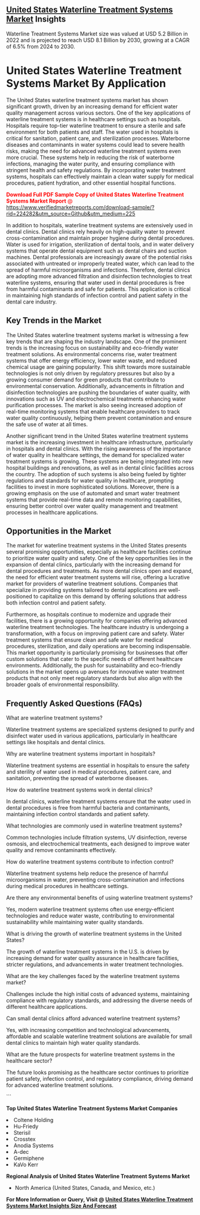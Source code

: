 <h2><a href="https://www.verifiedmarketreports.com/download-sample/?rid=224282&amp;utm_source=Github&amp;utm_medium=225" target="_blank">United States Waterline Treatment Systems Market</a> Insights</h2><p>Waterline Treatment Systems Market size was valued at USD 5.2 Billion in 2022 and is projected to reach USD 8.1 Billion by 2030, growing at a CAGR of 6.5% from 2024 to 2030.</p><p> <h1>United States Waterline Treatment Systems Market By Application</h1> <p>The United States waterline treatment systems market has shown significant growth, driven by an increasing demand for efficient water quality management across various sectors. One of the key applications of waterline treatment systems is in healthcare settings such as hospitals. Hospitals require top-tier waterline treatment to ensure a sterile and safe environment for both patients and staff. The water used in hospitals is critical for sanitation, patient care, and sterilization processes. Waterborne diseases and contaminants in water systems could lead to severe health risks, making the need for advanced waterline treatment systems even more crucial. These systems help in reducing the risk of waterborne infections, managing the water purity, and ensuring compliance with stringent health and safety regulations. By incorporating water treatment systems, hospitals can effectively maintain a clean water supply for medical procedures, patient hydration, and other essential hospital functions. <p><span class=""><span style="color: #ff0000;"><strong>Download Full PDF Sample Copy of United States Waterline Treatment Systems Market Report</strong> @ </span><a href="https://www.verifiedmarketreports.com/download-sample/?rid=224282&amp;utm_source=Github&amp;utm_medium=225" target="_blank">https://www.verifiedmarketreports.com/download-sample/?rid=224282&amp;utm_source=Github&amp;utm_medium=225</a></span></p> In addition to hospitals, waterline treatment systems are extensively used in dental clinics. Dental clinics rely heavily on high-quality water to prevent cross-contamination and maintain proper hygiene during dental procedures. Water is used for irrigation, sterilization of dental tools, and in water delivery systems that operate dental equipment such as dental chairs and suction machines. Dental professionals are increasingly aware of the potential risks associated with untreated or improperly treated water, which can lead to the spread of harmful microorganisms and infections. Therefore, dental clinics are adopting more advanced filtration and disinfection technologies to treat waterline systems, ensuring that water used in dental procedures is free from harmful contaminants and safe for patients. This application is critical in maintaining high standards of infection control and patient safety in the dental care industry. <h2>Key Trends in the Market</h2> <p>The United States waterline treatment systems market is witnessing a few key trends that are shaping the industry landscape. One of the prominent trends is the increasing focus on sustainability and eco-friendly water treatment solutions. As environmental concerns rise, water treatment systems that offer energy efficiency, lower water waste, and reduced chemical usage are gaining popularity. This shift towards more sustainable technologies is not only driven by regulatory pressures but also by a growing consumer demand for green products that contribute to environmental conservation. Additionally, advancements in filtration and disinfection technologies are pushing the boundaries of water quality, with innovations such as UV and electrochemical treatments enhancing water purification processes. The market is also seeing increased adoption of real-time monitoring systems that enable healthcare providers to track water quality continuously, helping them prevent contamination and ensure the safe use of water at all times. <p>Another significant trend in the United States waterline treatment systems market is the increasing investment in healthcare infrastructure, particularly in hospitals and dental clinics. With the rising awareness of the importance of water quality in healthcare settings, the demand for specialized water treatment systems is growing. These systems are being integrated into new hospital buildings and renovations, as well as in dental clinic facilities across the country. The adoption of such systems is also being fueled by tighter regulations and standards for water quality in healthcare, prompting facilities to invest in more sophisticated solutions. Moreover, there is a growing emphasis on the use of automated and smart water treatment systems that provide real-time data and remote monitoring capabilities, ensuring better control over water quality management and treatment processes in healthcare applications. <h2>Opportunities in the Market</h2> <p>The market for waterline treatment systems in the United States presents several promising opportunities, especially as healthcare facilities continue to prioritize water quality and safety. One of the key opportunities lies in the expansion of dental clinics, particularly with the increasing demand for dental procedures and treatments. As more dental clinics open and expand, the need for efficient water treatment systems will rise, offering a lucrative market for providers of waterline treatment solutions. Companies that specialize in providing systems tailored to dental applications are well-positioned to capitalize on this demand by offering solutions that address both infection control and patient safety. <p>Furthermore, as hospitals continue to modernize and upgrade their facilities, there is a growing opportunity for companies offering advanced waterline treatment technologies. The healthcare industry is undergoing a transformation, with a focus on improving patient care and safety. Water treatment systems that ensure clean and safe water for medical procedures, sterilization, and daily operations are becoming indispensable. This market opportunity is particularly promising for businesses that offer custom solutions that cater to the specific needs of different healthcare environments. Additionally, the push for sustainability and eco-friendly solutions in the market opens up avenues for innovative water treatment products that not only meet regulatory standards but also align with the broader goals of environmental responsibility. <h2>Frequently Asked Questions (FAQs)</h2> <p>What are waterline treatment systems?</p> <p>Waterline treatment systems are specialized systems designed to purify and disinfect water used in various applications, particularly in healthcare settings like hospitals and dental clinics.</p> <p>Why are waterline treatment systems important in hospitals?</p> <p>Waterline treatment systems are essential in hospitals to ensure the safety and sterility of water used in medical procedures, patient care, and sanitation, preventing the spread of waterborne diseases.</p> <p>How do waterline treatment systems work in dental clinics?</p> <p>In dental clinics, waterline treatment systems ensure that the water used in dental procedures is free from harmful bacteria and contaminants, maintaining infection control standards and patient safety.</p> <p>What technologies are commonly used in waterline treatment systems?</p> <p>Common technologies include filtration systems, UV disinfection, reverse osmosis, and electrochemical treatments, each designed to improve water quality and remove contaminants effectively.</p> <p>How do waterline treatment systems contribute to infection control?</p> <p>Waterline treatment systems help reduce the presence of harmful microorganisms in water, preventing cross-contamination and infections during medical procedures in healthcare settings.</p> <p>Are there any environmental benefits of using waterline treatment systems?</p> <p>Yes, modern waterline treatment systems often use energy-efficient technologies and reduce water waste, contributing to environmental sustainability while maintaining water quality standards.</p> <p>What is driving the growth of waterline treatment systems in the United States?</p> <p>The growth of waterline treatment systems in the U.S. is driven by increasing demand for water quality assurance in healthcare facilities, stricter regulations, and advancements in water treatment technologies.</p> <p>What are the key challenges faced by the waterline treatment systems market?</p> <p>Challenges include the high initial costs of advanced systems, maintaining compliance with regulatory standards, and addressing the diverse needs of different healthcare applications.</p> <p>Can small dental clinics afford advanced waterline treatment systems?</p> <p>Yes, with increasing competition and technological advancements, affordable and scalable waterline treatment solutions are available for small dental clinics to maintain high water quality standards.</p> <p>What are the future prospects for waterline treatment systems in the healthcare sector?</p> <p>The future looks promising as the healthcare sector continues to prioritize patient safety, infection control, and regulatory compliance, driving demand for advanced waterline treatment solutions.</p> ```</p><p><strong>Top United States Waterline Treatment Systems Market Companies</strong></p><div data-test-id=""><p><li>Coltene Holding</li><li> Hu-Friedy</li><li> Sterisil</li><li> Crosstex</li><li> Anodia Systems</li><li> A-dec</li><li> Germiphene</li><li> KaVo Kerr</li></p><div><strong>Regional Analysis of&nbsp;United States Waterline Treatment Systems Market</strong></div><ul><li dir="ltr"><p dir="ltr">North America&nbsp;(United States, Canada, and Mexico, etc.)</p></li></ul><p><strong>For More Information or Query, Visit @&nbsp;</strong><strong><a href="https://www.verifiedmarketreports.com/product/waterline-treatment-systems-market/?utm_source=Github&amp;utm_medium=225" target="_blank">United States Waterline Treatment Systems Market Insights Size And Forecast</a></strong></p></div>
